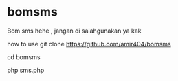 # bomsms
Bom sms hehe , jangan di salahgunakan ya kak

how to use
git clone https://github.com/amir404/bomsms

cd bomsms

php sms.php
